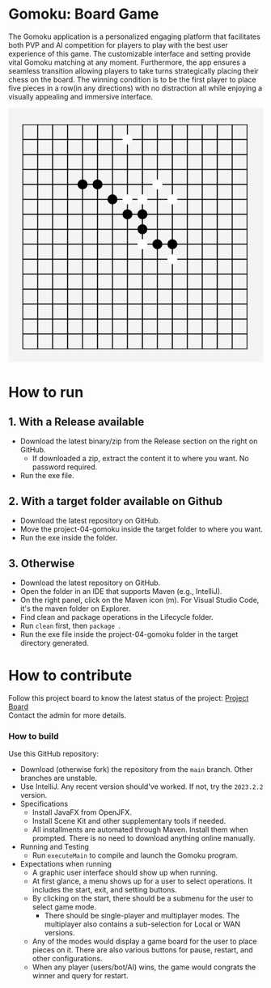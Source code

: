 # Gomoku: Board Game
The Gomoku application is a personalized engaging platform that facilitates both PVP 
and AI competition for players to play with the best user experience of this game. 
The customizable interface and setting provide vital Gomoku matching at any moment. 
Furthermore, the app ensures a seamless transition allowing players to take turns 
strategically placing their chess on the board. The winning condition is to be the 
first player to place five pieces in a row(in any directions) with no distraction 
all while enjoying a visually appealing and immersive interface. 

![This is a screenshot.](images.png)

# How to run
## 1. With a Release available
* Download the latest binary/zip from the Release section on the right on GitHub.
    * If downloaded a zip, extract the content it to where you want. No password required.
* Run the exe file.  

## 2. With a target folder available on Github
* Download the latest repository on GitHub.
* Move the project-04-gomoku inside the target folder to where you want.
* Run the exe inside the folder.  

## 3. Otherwise 
* Download the latest repository on GitHub.
* Open the folder in an IDE that supports Maven (e.g., IntelliJ).
* On the right panel, click on the Maven icon (m). For Visual Studio Code, it's the maven folder on Explorer.
* Find clean and package operations in the Lifecycle folder. 
* Run ``` clean ``` first, then ```package ```.
* Run the exe file inside the project-04-gomoku folder in the target directory generated.  

# How to contribute
Follow this project board to know the latest status of the project: [Project Board](https://github.com/orgs/cis3296f23/projects/131])  
Contact the admin for more details.

### How to build
Use this GitHub repository: 
* Download (otherwise fork) the repository from the ``` main ``` branch. Other branches are unstable.
* Use IntelliJ. Any recent version should've worked. If not, try the ``` 2023.2.2 ``` version.
* Specifications
    * Install JavaFX from OpenJFX.
    * Install Scene Kit and other supplementary tools if needed.
    * All installments are automated through Maven. Install them when prompted. There is no need to download anything online manually.
* Running and Testing
    * Run ```executeMain``` to compile and launch the Gomoku program.
* Expectations when running
    * A graphic user interface should show up when running.
    * At first glance, a menu shows up for a user to select operations. It includes the start, exit, and setting buttons. 
    * By clicking on the start, there should be a submenu for the user to select game mode.
        * There should be single-player and multiplayer modes. The multiplayer also contains a sub-selection for Local or WAN versions.
    * Any of the modes would display a game board for the user to place pieces on it. There are also various buttons for pause, restart, and other configurations. 
    * When any player (users/bot/AI) wins, the game would congrats the winner and query for restart. 
